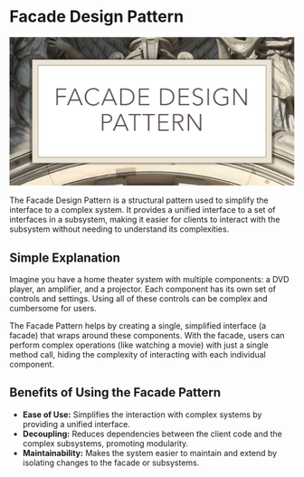 # Facade Design Pattern

<p align="center">
  <img src="../../static/facade.png">
</p>


The Facade Design Pattern is a structural pattern used to simplify the interface to a complex system. It provides a unified interface to a set of interfaces in a subsystem, making it easier for clients to interact with the subsystem without needing to understand its complexities.

## Simple Explanation

Imagine you have a home theater system with multiple components: a DVD player, an amplifier, and a projector. Each component has its own set of controls and settings. Using all of these controls can be complex and cumbersome for users.

The Facade Pattern helps by creating a single, simplified interface (a facade) that wraps around these components. With the facade, users can perform complex operations (like watching a movie) with just a single method call, hiding the complexity of interacting with each individual component.

## Benefits of Using the Facade Pattern

* **Ease of Use:** Simplifies the interaction with complex systems by providing a unified interface.
* **Decoupling:** Reduces dependencies between the client code and the complex subsystems, promoting modularity.
* **Maintainability:** Makes the system easier to maintain and extend by isolating changes to the facade or subsystems.